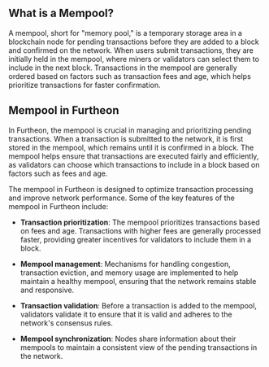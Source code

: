 ## What is a Mempool?

A mempool, short for "memory pool," is a temporary storage area in a blockchain node for pending transactions before they are added to a block and confirmed on the network. When users submit transactions, they are initially held in the mempool, where miners or validators can select them to include in the next block. Transactions in the mempool are generally ordered based on factors such as transaction fees and age, which helps prioritize transactions for faster confirmation.

## Mempool in Furtheon

In Furtheon, the mempool is crucial in managing and prioritizing pending transactions. When a transaction is submitted to the network, it is first stored in the mempool, which remains until it is confirmed in a block. The mempool helps ensure that transactions are executed fairly and efficiently, as validators can choose which transactions to include in a block based on factors such as fees and age.

The mempool in Furtheon is designed to optimize transaction processing and improve network performance. Some of the key features of the mempool in Furtheon include:

- **Transaction prioritization**: The mempool prioritizes transactions based on fees and age. Transactions with higher fees are generally processed faster, providing greater incentives for validators to include them in a block.

- **Mempool management**: Mechanisms for handling congestion, transaction eviction, and memory usage are implemented to help maintain a healthy mempool, ensuring that the network remains stable and responsive.

- **Transaction validation**: Before a transaction is added to the mempool, validators validate it to ensure that it is valid and adheres to the network's consensus rules.

- **Mempool synchronization**: Nodes share information about their mempools to maintain a consistent view of the pending transactions in the network.
